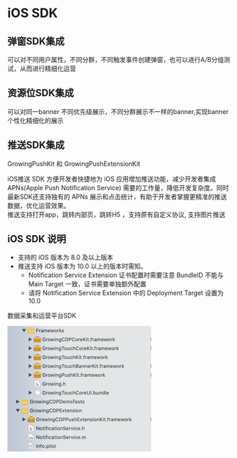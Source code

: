# iOS SDK

## 弹窗SDK集成

可以对不同用户属性，不同分群，不同触发事件创建弹窗，也可以进行A/B分组测试，从而进行精细化运营

## 资源位SDK集成

可以对同一banner 不同优先级展示，不同分群展示不一样的banner,实现banner个性化精细化的展示

## 推送SDK集成

GrowingPushKit 和 GrowingPushExtensionKit

 iOS推送 SDK 方便开发者快捷地为 iOS 应用增加推送功能，减少开发者集成 APNs\(Apple Push Notification Service\) 需要的工作量，降低开发复杂度。同时最新SDK还支持独有的 APNs 展示和点击统计，有助于开发者掌握更精准的推送数据，优化运营效果。  
推送支持打开app，跳转内部页，跳转H5 ，支持原有自定义协议, 支持图片推送

## iOS SDK 说明

* 支持的 iOS 版本为 8.0 及以上版本
* 推送支持 iOS 版本为 10.0 以上的版本时需知。
  * Notification Service Extension 证书配置时需要注意 BundleID 不能与 Main Target 一致，证书需要单独额外配置
  * 请将 Notification Service Extension 中的 Deployment Target 设置为 10.0

数据采集和运营平台SDK

![](../../../../.gitbook/assets/image%20%28279%29.png)

